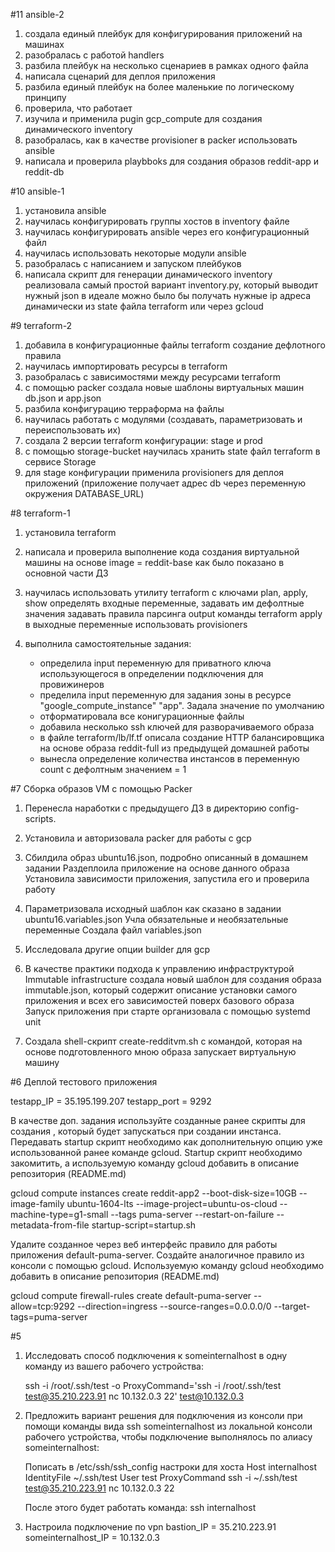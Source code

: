 #11
ansible-2
1. создала единый плейбук для конфигурирования приложений на машинах
2. разобралась с работой handlers
3. разбила плейбук на несколько сценариев в рамках одного файла
4. написала сценарий для деплоя приложения
5. разбила единый плейбук на более маленькие по логическому принципу
6. проверила, что работает
7. изучила и применила pugin gcp_compute для создания динамического inventory
8. разобралась, как в качестве provisioner в packer использовать ansible
9. написала и проверила playbboks для создания образов reddit-app и reddit-db


#10
ansible-1
1. установила ansible
2. научилась конфигурировать группы хостов в inventory файле
3. научилась конфигурировать ansible через его конфигурационный файл
4. научилась использовать некоторые модули ansible
5. разобралась с написанием и запуском плейбуков
6. написала скрипт для генерации динамического inventory 
   реализовала самый простой вариант inventory.py, который выводит нужный json
   в идеале можно было бы получать нужные ip адреса динамически
   из state файла terraform или через gcloud


#9
terraform-2
1. добавила в конфигурационные файлы terraform создание дефлотного правила
2. научилась импортировать ресурсы в terraform
3. разобралась с зависимостями между ресурсами terraform
4. с помощью packer создала новые шаблоны виртуальных машин
   db.json и app.json
5. разбила конфигурацию терраформа на файлы
6. научилась работать с модулями (создавать, параметризовать и переиспользовать их)
7. создала 2 версии terraform конфигурации: stage и prod
8. с помощью storage-bucket научилась хранить state файл terraform
   в сервисе Storage
9. для stage конфигурации применила provisioners для деплоя приложений
   (приложение получает адрес db через переменную окружения DATABASE_URL)



#8
terraform-1

1. установила terraform

2. написала и проверила выполнение кода создания виртуальной машины 
   на основе image = reddit-base как было показано в основной части ДЗ

3. научилась использовать утилиту terraform c ключами plan, apply, show
   определять входные переменные, задавать им дефолтные значения
   задавать правила парсинга output команды terraform apply в выходные переменные
   использовать provisioners

4. выполнила самостоятельные задания:
   - определила input переменную для приватного ключа 
     использующегося в определении подключения для провижинеров
   - пределила input переменную для задания зоны в ресурсе
     "google_compute_instance" "app". Задала значение по умолчанию
   - отформатировала все конигурационные файлы
   - добавила несколько ssh ключей для разворачиваемого образа
   - в файле terraform/lb/lf.tf описала создание HTTP балансировщика
     на основе образа reddit-full из предыдущей домашней работы
   - вынесла определение количества инстансов в переменную count
     с дефолтным значением = 1


#7 Сборка образов VM с помощью Packer

1. Перенесла наработки с предыдущего ДЗ в директорию config-scripts.

2. Установила и авторизовала packer для работы с gcp

3. Сбилдила образ ubuntu16.json, подробно описанный в домашнем задании
   Раздеплоила приложение на основе данного образа
   Установила зависимости приложения, запустила его и проверила работу

4. Параметризовала исходный шаблон как сказано в задании ubuntu16.variables.json
   Учла обязательные и необязательные переменные
   Создала файл variables.json

5. Исследовала другие опции builder для gcp

6. В качестве практики подхода к управлению инфраструктурой Immutable infrastructure
   создала новый шаблон для создания образа immutable.json, 
   который содержит описание установки самого приложения 
   и всех его зависимостей поверх базового образа
   Запуск приложения при старте организовала с помощью systemd unit

7. Создала shell-скрипт create-redditvm.sh с командой, 
   которая на основе подготовленного мною образа запускает виртуальную машину

#6 Деплой тестового приложения

testapp_IP = 35.195.199.207
testapp_port = 9292


В качестве доп. задания используйте созданные ранее скрипты
для создания , который будет запускаться при
создании инстанса. Передавать startup скрипт необходимо как
дополнительную опцию уже использованной ранее команде gcloud.
Startup скрипт
необходимо закомитить, а используемую команду gcloud добавить
в описание репозитория (README.md)

gcloud compute instances create reddit-app2 --boot-disk-size=10GB --image-family ubuntu-1604-lts --image-project=ubuntu-os-cloud --machine-type=g1-small --tags puma-server --restart-on-failure --metadata-from-file startup-script=startup.sh


Удалите созданное через веб интерфейс правило для работы
приложения default-puma-server.
Создайте аналогичное правило из консоли с помощью gcloud.
Используемую команду gcloud необходимо добавить в описание
репозитория (README.md)

gcloud compute firewall-rules create default-puma-server --allow=tcp:9292 --direction=ingress --source-ranges=0.0.0.0/0 --target-tags=puma-server


#5
1. Исследовать способ подключения к someinternalhost в одну
   команду из вашего рабочего устройства:

   ssh -i /root/.ssh/test -o ProxyCommand='ssh -i /root/.ssh/test test@35.210.223.91 nc 10.132.0.3 22' test@10.132.0.3

2. Предложить вариант решения для подключения из консоли при
   помощи команды вида ssh someinternalhost из локальной
   консоли рабочего устройства, чтобы подключение выполнялось по
   алиасу someinternalhost:

   Пописать в /etc/ssh/ssh_config настроки для хоста
   Host internalhost
       IdentityFile ~/.ssh/test
       User test
       ProxyCommand ssh -i ~/.ssh/test test@35.210.223.91 nc 10.132.0.3 22

   После этого будет работать команда:
   ssh internalhost

3. Настроила подключение по vpn
   bastion_IP = 35.210.223.91
   someinternalhost_IP = 10.132.0.3
